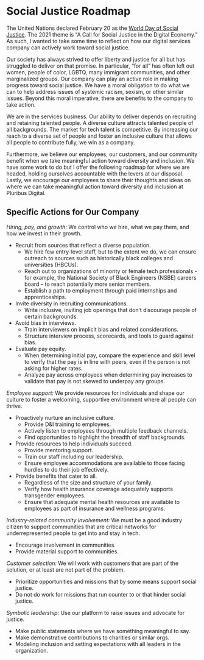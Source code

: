 # Social Justice Roadmap
The United Nations declared February 20 as the [World Day of Social Justice](https://www.un.org/en/observances/social-justice-day). The 2021 theme is “A Call for Social Justice in the Digital Economy.” As such, I wanted to take some time to reflect on how our digital services company can actively work toward social justice.

Our society has always strived to offer liberty and justice for all but has struggled to deliver on that promise. In particular, “for all” has often left out women, people of color, LGBTQ, many immigrant communities, and other marginalized groups. Our company can play an active role in making progress toward social justice.
We have a moral obligation to do what we can to help address issues of systemic racism, sexism, or other similar issues. Beyond this moral imperative, there are benefits to the company to take action.  

We are in the services business. Our ability to deliver depends on recruiting and retaining talented people. A diverse culture attracts talented people of all backgrounds. The market for tech talent is competitive. By increasing our reach to a diverse set of people and foster an inclusive culture that allows all people to contribute fully, we win as a company. 

Furthermore, we believe our employees, our customers, and our community benefit when we take meaningful action toward diversity and inclusion. We have some work to do but I offer the following roadmap for where we are headed, holding ourselves accountable with the levers at our disposal. Lastly, we encourage our employees to share their thoughts and ideas on where we can take meaningful action toward diversity and inclusion at Pluribus Digital.

## Specific Actions for Our Company
_Hiring, pay, and growth:_ We control who we hire, what we pay them, and how we invest in their growth. 

*	Recruit from sources that reflect a diverse population.
    * We hire few entry-level staff, but to the extent we do, we can ensure outreach to sources such as historically black colleges and universities (HBCUs).
    * Reach out to organizations of minority or female tech professionals - for example, the National Society of Black Engineers (NSBE) careers board – to reach potentially more senior members.
    * Establish a path to employment through paid internships and apprenticeships.
*	Invite diversity in recruiting communications.
    * Write inclusive, inviting job openings that don’t discourage people of certain backgrounds.
*	Avoid bias in interviews.
    * Train interviewers on implicit bias and related considerations.
    * Structure interview process, scorecards, and tools to guard against bias.
*	Evaluate pay equity. 
    * When determining initial pay, compare the experience and skill level to verify that the pay is in line with peers, even if the person is not asking for higher rates.
    * Analyze pay across employees when determining pay increases to validate that pay is not skewed to underpay any groups.

_Employee support:_ We provide resources for individuals and shape our culture to foster a welcoming, supportive environment where all people can thrive.
*	Proactively nurture an inclusive culture.
    * Provide D&I training to employees.
    * Actively listen to employees through multiple feedback channels.
    * Find opportunities to highlight the breadth of staff backgrounds.
*	Provide resources to help individuals succeed.
    * Provide mentoring support.
    * Train our staff including our leadership.
    * Ensure employee accommodations are available to those facing hurdles to do their job effectively.
*	Provide benefits that cater to all.    
    * Regardless of the size and structure of your family.
    * Verify how health insurance coverage adequately supports transgender employees.
    * Ensure that adequate mental health resources are available to employees as part of insurance and wellness programs.

_Industry-related community involvement:_ We must be a good industry citizen to support communities that are critical networks for underrepresented people to get into and stay in tech. 
*	Encourage involvement in communities.
*	Provide material support to communities.

_Customer selection:_ We will work with customers that are part of the solution, or at least are not part of the problem.
*	Prioritize opportunities and missions that by some means support social justice.
*	Do not do work for missions that run counter to or that hinder social justice.

_Symbolic leadership:_ Use our platform to raise issues and advocate for justice.
*	Make public statements where we have something meaningful to say.
*	Make demonstrative contributions to charities or similar orgs.
*	Modeling inclusion and setting expectations with all leaders in the organization. 

